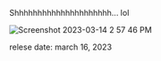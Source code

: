 Shhhhhhhhhhhhhhhhhhhhh... lol


![Screenshot 2023-03-14 2 57 46 PM](https://user-images.githubusercontent.com/83523587/225109658-c8a99318-2f3a-4f3c-85db-df8840e10cec.png)

relese date: march 16, 2023
